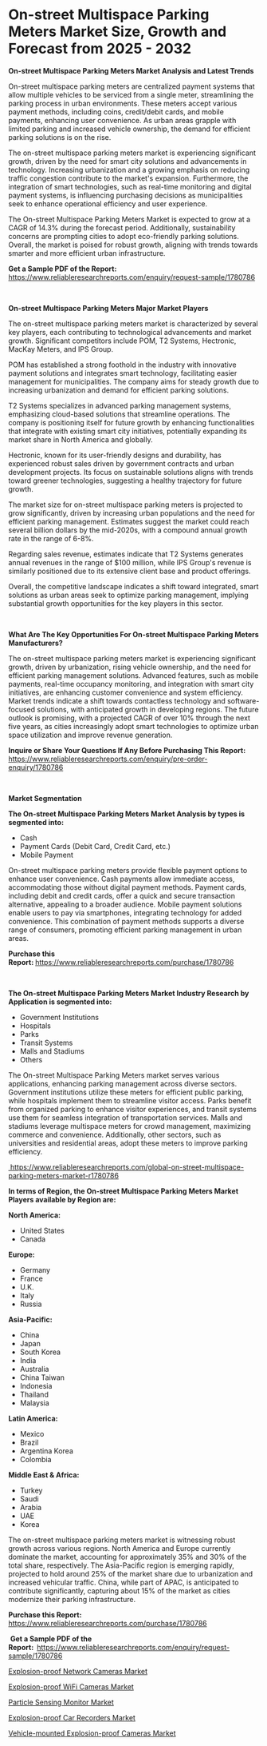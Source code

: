 <p><h1>On-street Multispace Parking Meters Market Size, Growth and Forecast from 2025 - 2032</h1></p><p><strong>On-street Multispace Parking Meters Market Analysis and Latest Trends</strong></p>
<p><p>On-street multispace parking meters are centralized payment systems that allow multiple vehicles to be serviced from a single meter, streamlining the parking process in urban environments. These meters accept various payment methods, including coins, credit/debit cards, and mobile payments, enhancing user convenience. As urban areas grapple with limited parking and increased vehicle ownership, the demand for efficient parking solutions is on the rise.</p><p>The on-street multispace parking meters market is experiencing significant growth, driven by the need for smart city solutions and advancements in technology. Increasing urbanization and a growing emphasis on reducing traffic congestion contribute to the market's expansion. Furthermore, the integration of smart technologies, such as real-time monitoring and digital payment systems, is influencing purchasing decisions as municipalities seek to enhance operational efficiency and user experience.</p><p>The On-street Multispace Parking Meters Market is expected to grow at a CAGR of 14.3% during the forecast period. Additionally, sustainability concerns are prompting cities to adopt eco-friendly parking solutions. Overall, the market is poised for robust growth, aligning with trends towards smarter and more efficient urban infrastructure.</p></p>
<p><strong>Get a Sample PDF of the Report:&nbsp;</strong> <a href="https://www.reliableresearchreports.com/enquiry/request-sample/1780786?utm_campaign=10&utm_medium=2&utm_source=Github&utm_content=ia&utm_term=25032025&utm_id=on-street-multispace-parking-meters">https://www.reliableresearchreports.com/enquiry/request-sample/1780786</a></p>
<p>&nbsp;</p>
<p><strong>On-street Multispace Parking Meters Major Market Players</strong></p>
<p><p>The on-street multispace parking meters market is characterized by several key players, each contributing to technological advancements and market growth. Significant competitors include POM, T2 Systems, Hectronic, MacKay Meters, and IPS Group. </p><p>POM has established a strong foothold in the industry with innovative payment solutions and integrates smart technology, facilitating easier management for municipalities. The company aims for steady growth due to increasing urbanization and demand for efficient parking solutions.</p><p>T2 Systems specializes in advanced parking management systems, emphasizing cloud-based solutions that streamline operations. The company is positioning itself for future growth by enhancing functionalities that integrate with existing smart city initiatives, potentially expanding its market share in North America and globally.</p><p>Hectronic, known for its user-friendly designs and durability, has experienced robust sales driven by government contracts and urban development projects. Its focus on sustainable solutions aligns with trends toward greener technologies, suggesting a healthy trajectory for future growth.</p><p>The market size for on-street multispace parking meters is projected to grow significantly, driven by increasing urban populations and the need for efficient parking management. Estimates suggest the market could reach several billion dollars by the mid-2020s, with a compound annual growth rate in the range of 6-8%.</p><p>Regarding sales revenue, estimates indicate that T2 Systems generates annual revenues in the range of $100 million, while IPS Group's revenue is similarly positioned due to its extensive client base and product offerings.</p><p>Overall, the competitive landscape indicates a shift toward integrated, smart solutions as urban areas seek to optimize parking management, implying substantial growth opportunities for the key players in this sector.</p></p>
<p>&nbsp;</p>
<p><strong>What Are The Key Opportunities For On-street Multispace Parking Meters Manufacturers?</strong></p>
<p><p>The on-street multispace parking meters market is experiencing significant growth, driven by urbanization, rising vehicle ownership, and the need for efficient parking management solutions. Advanced features, such as mobile payments, real-time occupancy monitoring, and integration with smart city initiatives, are enhancing customer convenience and system efficiency. Market trends indicate a shift towards contactless technology and software-focused solutions, with anticipated growth in developing regions. The future outlook is promising, with a projected CAGR of over 10% through the next five years, as cities increasingly adopt smart technologies to optimize urban space utilization and improve revenue generation.</p></p>
<p><strong>Inquire or Share Your Questions If Any Before Purchasing This Report:</strong> <a href="https://www.reliableresearchreports.com/enquiry/pre-order-enquiry/1780786?utm_campaign=10&utm_medium=2&utm_source=Github&utm_content=ia&utm_term=25032025&utm_id=on-street-multispace-parking-meters">https://www.reliableresearchreports.com/enquiry/pre-order-enquiry/1780786</a></p>
<p>&nbsp;</p>
<p><strong>Market Segmentation</strong></p>
<p><strong>The On-street Multispace Parking Meters Market Analysis by types is segmented into:</strong></p>
<p><ul><li>Cash</li><li>Payment Cards (Debit Card, Credit Card, etc.)</li><li>Mobile Payment</li></ul></p>
<p><p>On-street multispace parking meters provide flexible payment options to enhance user convenience. Cash payments allow immediate access, accommodating those without digital payment methods. Payment cards, including debit and credit cards, offer a quick and secure transaction alternative, appealing to a broader audience. Mobile payment solutions enable users to pay via smartphones, integrating technology for added convenience. This combination of payment methods supports a diverse range of consumers, promoting efficient parking management in urban areas.</p></p>
<p><strong>Purchase this Report:&nbsp;</strong><a href="https://www.reliableresearchreports.com/purchase/1780786?utm_campaign=10&utm_medium=2&utm_source=Github&utm_content=ia&utm_term=25032025&utm_id=on-street-multispace-parking-meters">https://www.reliableresearchreports.com/purchase/1780786</a></p>
<p>&nbsp;</p>
<p><strong>The On-street Multispace Parking Meters Market Industry Research by Application is segmented into:</strong></p>
<p><ul><li>Government Institutions</li><li>Hospitals</li><li>Parks</li><li>Transit Systems</li><li>Malls and Stadiums</li><li>Others</li></ul></p>
<p><p>The On-street Multispace Parking Meters market serves various applications, enhancing parking management across diverse sectors. Government institutions utilize these meters for efficient public parking, while hospitals implement them to streamline visitor access. Parks benefit from organized parking to enhance visitor experiences, and transit systems use them for seamless integration of transportation services. Malls and stadiums leverage multispace meters for crowd management, maximizing commerce and convenience. Additionally, other sectors, such as universities and residential areas, adopt these meters to improve parking efficiency.</p></p>
<p><a href="https://www.reliableresearchreports.com/global-on-street-multispace-parking-meters-market-r1780786?utm_campaign=10&utm_medium=2&utm_source=Github&utm_content=ia&utm_term=25032025&utm_id=on-street-multispace-parking-meters">&nbsp;https://www.reliableresearchreports.com/global-on-street-multispace-parking-meters-market-r1780786</a></p>
<p><strong>In terms of Region, the On-street Multispace Parking Meters Market Players available by Region are:</strong></p>
<p>
    <p> <strong> North America: </strong>
        <ul>
            <li>United States</li>
            <li>Canada</li>
        </ul>
        </p> 
    <p> <strong> Europe: </strong>
        <ul>
            <li>Germany</li>
            <li>France</li>
            <li>U.K.</li>
            <li>Italy</li>
            <li>Russia</li>
        </ul>
        </p> 
    <p> <strong> Asia-Pacific: </strong>
        <ul>
            <li>China</li>
            <li>Japan</li>
            <li>South Korea</li>
            <li>India</li>
            <li>Australia</li>
            <li>China Taiwan</li>
            <li>Indonesia</li>
            <li>Thailand</li>
            <li>Malaysia</li>
        </ul>
        </p> 
    <p> <strong> Latin America: </strong>
        <ul>
            <li>Mexico</li>
            <li>Brazil</li>
            <li>Argentina Korea</li>
            <li>Colombia</li>
        </ul>
        </p> 
    <p> <strong> Middle East & Africa: </strong>
        <ul>
            <li>Turkey</li>
            <li>Saudi</li>
            <li>Arabia</li>
            <li>UAE</li>
            <li>Korea</li>
        </ul>
    </p>
    </p>
<p><p>The on-street multispace parking meters market is witnessing robust growth across various regions. North America and Europe currently dominate the market, accounting for approximately 35% and 30% of the total share, respectively. The Asia-Pacific region is emerging rapidly, projected to hold around 25% of the market share due to urbanization and increased vehicular traffic. China, while part of APAC, is anticipated to contribute significantly, capturing about 15% of the market as cities modernize their parking infrastructure.</p></p>
<p><strong>Purchase this Report: </strong><a href="https://www.reliableresearchreports.com/purchase/1780786?utm_campaign=10&utm_medium=2&utm_source=Github&utm_content=ia&utm_term=25032025&utm_id=on-street-multispace-parking-meters">https://www.reliableresearchreports.com/purchase/1780786</a></p>
<p>&nbsp;<strong>Get a Sample PDF of the Report:&nbsp;&nbsp;</strong><a href="https://www.reliableresearchreports.com/enquiry/request-sample/1780786?utm_campaign=10&utm_medium=2&utm_source=Github&utm_content=ia&utm_term=25032025&utm_id=on-street-multispace-parking-meters">https://www.reliableresearchreports.com/enquiry/request-sample/1780786</a></p>
<p><strong></strong></p>
<p><p><a href="https://github.com/steegwajma22/Market-Research-Report-List-1/blob/main/explosion-proof-network-cameras-market.md?utm_campaign=10&utm_medium=2&utm_source=Github&utm_content=ia&utm_term=25032025&utm_id=on-street-multispace-parking-meters">Explosion-proof Network Cameras Market</a></p><p><a href="https://github.com/rokiahgrendy/Market-Research-Report-List-1/blob/main/explosion-proof-wifi-cameras-market.md?utm_campaign=10&utm_medium=2&utm_source=Github&utm_content=ia&utm_term=25032025&utm_id=on-street-multispace-parking-meters">Explosion-proof WiFi Cameras Market</a></p><p><a href="https://github.com/weisonmanych/Market-Research-Report-List-1/blob/main/particle-sensing-monitor-market.md?utm_campaign=10&utm_medium=2&utm_source=Github&utm_content=ia&utm_term=25032025&utm_id=on-street-multispace-parking-meters">Particle Sensing Monitor Market</a></p><p><a href="https://github.com/guzasbahsas/Market-Research-Report-List-1/blob/main/explosion-proof-car-recorders-market.md?utm_campaign=10&utm_medium=2&utm_source=Github&utm_content=ia&utm_term=25032025&utm_id=on-street-multispace-parking-meters">Explosion-proof Car Recorders Market</a></p><p><a href="https://github.com/nagateyisu29/Market-Research-Report-List-1/blob/main/vehicle-mounted-explosion-proof-cameras-market.md?utm_campaign=10&utm_medium=2&utm_source=Github&utm_content=ia&utm_term=25032025&utm_id=on-street-multispace-parking-meters">Vehicle-mounted Explosion-proof Cameras Market</a></p></p>